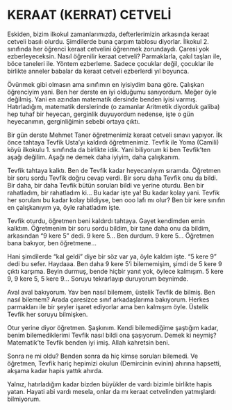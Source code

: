 # KERAAT (KERRAT) CETVELİ

Eskiden, bizim ilkokul zamanlarımızda, defterlerimizin arkasında keraat cetveli basılı olurdu. Şimdilerde buna çarpım tablosu diyorlar. İlkokul 2. sınıfında her öğrenci keraat cetvelini öğrenmek zorundaydı. Çaresi yok ezberleyeceksin. Nasıl öğrenilir keraat cetveli? Parmaklarla, çakıl taşları ile, böce taneleri ile. Yöntem ezberleme. Sadece çocuklar değil, çocuklar ile birlikte anneler babalar da keraat cetveli ezberlerdi yıl boyunca.

Övünmek gibi olmasın ama sınıfımın en iyisiydim bana göre. Çalışkan öğrenciyim yani. Ben her derste en iyi olduğumu sanıyordum. Meğer öyle değilmiş. Yani en azından matematik dersinde benden iyisi varmış. Hatırladığım, matematik derslerinde (o zamanlar Aritmetik diyorduk galiba) hep tuhaf bir heyecan, gerginlik duyuyordum nedense, işte o gün heyecanımın, gerginliğimin sebebi ortaya çıktı.

Bir gün derste Mehmet Taner öğretmenimiz keraat cetveli sınavı yapıyor. İlk önce tahtaya Tevfik Usta’yı kaldırdı öğretmenimiz. Tevfik ile Yoma (Camili) köyü ilkokulu 1. sınıfında da birlikte idik. Yani biliyorum ki ben Tevfik’ten aşağı değilim. Aşağı ne demek daha iyiyim, daha çalışkanım.

Tevfik tahtaya kalktı. Ben de Tevfik kadar heyecanlıyım sıramda. Öğretmen bir soru sordu Tevfik doğru cevap verdi. Bir soru daha Tevfik onu da bildi. Bir daha, bir daha Tevfik bütün soruları bildi ve yerine oturdu. Ben bir rahatladım, bir rahatladım ki... Bu kadar işte ya! Bu kadar kolay yani. Tevfik her sorulanı bu kadar kolay bildiyse, ben ooo lafı mı olur? Ben bir kere sınıfın en çalışkanıyım ya, öyle rahatladım işte.

Tevfik oturdu, öğretmen beni kaldırdı tahtaya. Gayet kendimden emin kalktım. Öğretmenim bir soru sordu bildim, bir tane daha onu da bildim, arkasından “9 kere 5” dedi. 9 kere 5... Ben durdum. 9 kere 5… Öğretmen bana bakıyor, ben öğretmene…

Hani şimdilerde “kal geldi” diye bir söz var ya, öyle kaldım işte. “5 kere 9” dedi bu sefer. Haydaaa. Ben daha 9 kere 5’i bilememişim, şimdi de 5 kere 9 çıktı karşıma. Beyin durmuş, bende hiçbir yanıt yok, öylece kalmışım. 5 kere 9, 9 kere 5, 5 kere 9... Soruyu tekrarlayıp duruyorum beynimde.

Aval aval bakıyorum. Yav ben nasıl bilemem, üstelik Tevfik de bilmiş. Ben nasıl bilemem? Arada çaresizce sınıf arkadaşlarıma bakıyorum. Herkes parmakları ile bir şeyler işaret ediyorlar ama ben kalmışım öyle. Üstelik Tevfik her soruyu bilmişken.

Otur yerine diyor öğretmen. Şaşkınım. Kendi bilemediğime şaştığım kadar, benim bilemediklerimi Tevfik nasıl bildi ona şaşıyorum. Demek ki neymiş? Matematik’te Tevfik benden iyi imiş. Allah kahretsin beni.

Sonra ne mi oldu? Benden sonra da hiç kimse soruları bilemedi. Ve öğretmen, Tevfik hariç hepimizi okulun (Demircinin evinin) ahırına hapsetti, akşama kadar hapis yattık ahırda.

Yalnız, hatırladığım kadar bizden büyükler de vardı bizimle birlikte hapis yatan. Hayati abi vardı mesela, onlar da mı keraat cetvelinden yatmışlardı bilmiyorum.
